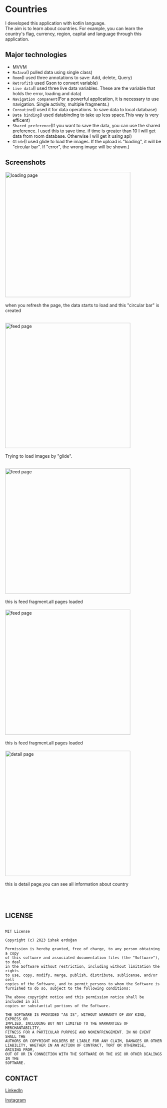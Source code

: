 # Countries

I developed this application with kotlin language.<br> 
The aim is to learn about countries. For example, you can learn the country's flag, currency, region, capital and language through this application.

## Major technologies

- MVVM
- `RxJava`(I pulled data using single class)
- `Room`(I used three annotations to save: Add, delete, Query)
- `Retrofit`(ı used Gson to convert variable)
- `Live data`(I used three live data variables. These are the variable that holds the error, loading and data)
- `Navigation companent`(For a powerful application, it is necessary to use navigation. Single activity, multiple fragments.)
- `Coroutine`(I used it for data operations. to save data to local database)
- `Data binding`(i used databinding to take up less space.This way is very efficent)
- `Shared preference`(If you want to save the data, you can use the shared preference. I used this to save time. if time is greater than 10 I will get data from room         database. Otherwise I will get it using api)
- `Glide`(I used glide to load the images. If the upload is "loading", it will be "circular bar". If "error", the wrong image will be shown.)


## Screenshots


<img src="https://user-images.githubusercontent.com/91196350/220430061-c47764df-55ea-4080-a23c-e72d19ed99c8.jpeg" alt="loading page"  height="400"><br><br>
when you refresh the page, the data starts to load and this "circular bar" is created<br><br>

<img src="https://user-images.githubusercontent.com/91196350/220430068-aab70ee7-daf0-48df-b3bd-68d9a37fac0a.jpeg" alt="feed page"  height="400"><br><br>
Trying to load images by "glide".<br><br>

<img src="https://user-images.githubusercontent.com/91196350/220430069-c3b6a0e7-c52f-4f42-b6d9-8d150de238fd.jpeg" alt="feed page"  height="400"><br><br>
this is feed fragment.all pages loaded<br><br>
<img src="https://user-images.githubusercontent.com/91196350/220430073-e0d7439b-1c6b-45d3-a5f9-4efd68cf35ff.jpeg" alt="feed page"  height="400"><br><br>
this is feed fragment.all pages loaded<br><br>
<img src="https://user-images.githubusercontent.com/91196350/220430076-eb690719-1407-44d8-b56f-f30a272973b9.jpeg" alt="detail page"  height="400"><br><br>
this is detail page.you can see all information about country<br><br><br><br>

## LICENSE



```   

MIT License

Copyright (c) 2023 ishak erdoğan

Permission is hereby granted, free of charge, to any person obtaining a copy
of this software and associated documentation files (the "Software"), to deal
in the Software without restriction, including without limitation the rights
to use, copy, modify, merge, publish, distribute, sublicense, and/or sell
copies of the Software, and to permit persons to whom the Software is
furnished to do so, subject to the following conditions:

The above copyright notice and this permission notice shall be included in all
copies or substantial portions of the Software.

THE SOFTWARE IS PROVIDED "AS IS", WITHOUT WARRANTY OF ANY KIND, EXPRESS OR
IMPLIED, INCLUDING BUT NOT LIMITED TO THE WARRANTIES OF MERCHANTABILITY,
FITNESS FOR A PARTICULAR PURPOSE AND NONINFRINGEMENT. IN NO EVENT SHALL THE
AUTHORS OR COPYRIGHT HOLDERS BE LIABLE FOR ANY CLAIM, DAMAGES OR OTHER
LIABILITY, WHETHER IN AN ACTION OF CONTRACT, TORT OR OTHERWISE, ARISING FROM,
OUT OF OR IN CONNECTION WITH THE SOFTWARE OR THE USE OR OTHER DEALINGS IN THE
SOFTWARE.

```
## CONTACT
[LinkedIn](https://www.linkedin.com/in/ishak-erdo%C4%9Fan-332b77233/)

[Instagram](https://www.instagram.com/ishakerdogan728/)
